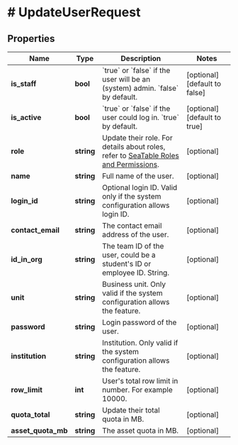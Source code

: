 # # UpdateUserRequest

## Properties

Name | Type | Description | Notes
------------ | ------------- | ------------- | -------------
**is_staff** | **bool** | &#x60;true&#x60; or &#x60;false&#x60; if the user will be an (system) admin. &#x60;false&#x60; by default. | [optional] [default to false]
**is_active** | **bool** | &#x60;true&#x60; or &#x60;false&#x60; if the user could log in. &#x60;true&#x60; by default. | [optional] [default to true]
**role** | **string** | Update their role. For details about roles, refer to [SeaTable Roles and Permissions](https://manual.seatable.io/config/enterprise/roles_permissions/). | [optional]
**name** | **string** | Full name of the user. | [optional]
**login_id** | **string** | Optional login ID. Valid only if the system configuration allows login ID. | [optional]
**contact_email** | **string** | The contact email address of the user. | [optional]
**id_in_org** | **string** | The team ID of the user, could be a student&#39;s ID or employee ID. String. | [optional]
**unit** | **string** | Business unit. Only valid if the system configuration allows the feature. | [optional]
**password** | **string** | Login password of the user. | [optional]
**institution** | **string** | Institution. Only valid if the system configuration allows the feature. | [optional]
**row_limit** | **int** | User&#39;s total row limit in number. For example 10000. | [optional]
**quota_total** | **string** | Update their total quota in MB. | [optional]
**asset_quota_mb** | **string** | The asset quota in MB. | [optional]

